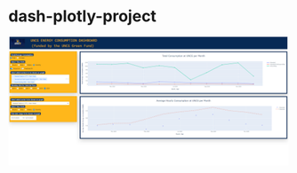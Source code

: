 # dash-plotly-project
![](https://github.com/umamaheshwar-g/dash-plotly-project/blob/d2c49e204f333f253aad4b8fcaf7c281343f5bfc/dash%20plotly%20final.png)



